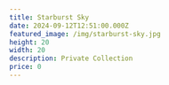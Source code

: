```yaml
---
title: Starburst Sky
date: 2024-09-12T12:51:00.000Z
featured_image: /img/starburst-sky.jpg
height: 20
width: 20
description: Private Collection
price: 0
---
```

